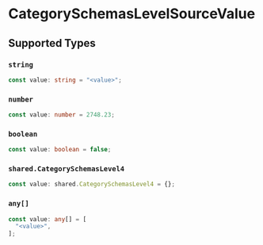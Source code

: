 # CategorySchemasLevelSourceValue


## Supported Types

### `string`

```typescript
const value: string = "<value>";
```

### `number`

```typescript
const value: number = 2748.23;
```

### `boolean`

```typescript
const value: boolean = false;
```

### `shared.CategorySchemasLevel4`

```typescript
const value: shared.CategorySchemasLevel4 = {};
```

### `any[]`

```typescript
const value: any[] = [
  "<value>",
];
```

